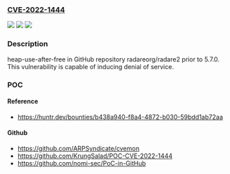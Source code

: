 ### [CVE-2022-1444](https://cve.mitre.org/cgi-bin/cvename.cgi?name=CVE-2022-1444)
![](https://img.shields.io/static/v1?label=Product&message=radareorg%2Fradare2&color=blue)
![](https://img.shields.io/static/v1?label=Version&message=n%2Fa&color=blue)
![](https://img.shields.io/static/v1?label=Vulnerability&message=CWE-416%20Use%20After%20Free&color=brighgreen)

### Description

heap-use-after-free in GitHub repository radareorg/radare2 prior to 5.7.0. This vulnerability is capable of inducing denial of service.

### POC

#### Reference
- https://huntr.dev/bounties/b438a940-f8a4-4872-b030-59bdd1ab72aa

#### Github
- https://github.com/ARPSyndicate/cvemon
- https://github.com/KrungSalad/POC-CVE-2022-1444
- https://github.com/nomi-sec/PoC-in-GitHub

